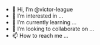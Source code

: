 - 👋 Hi, I’m @victor-league
- 👀 I’m interested in ...
- 🌱 I’m currently learning ...
- 💞️ I’m looking to collaborate on ...
- 📫 How to reach me ...

<!---
victor-league/victor-league is a ✨ special ✨ repository because its `README.md` (this file) appears on your GitHub profile.
You can click the Preview link to take a look at your changes.
--->
